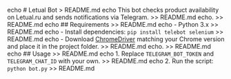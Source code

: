 echo # Letual Bot > README.md
echo This bot checks product availability on Letual.ru and sends notifications via Telegram. >> README.md
echo. >> README.md
echo ## Requirements >> README.md
echo - Python 3.x >> README.md
echo - Install dependencies: `pip install telebot selenium` >> README.md
echo - Download [ChromeDriver](https://chromedriver.chromium.org/downloads) matching your Chrome version and place it in the project folder. >> README.md
echo. >> README.md
echo ## Usage >> README.md
echo 1. Replace `TELEGRAM_BOT_TOKEN` and `TELEGRAM_CHAT_ID` with your own. >> README.md
echo 2. Run the script: `python bot.py` >> README.md